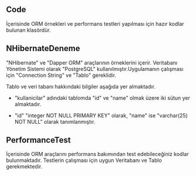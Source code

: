 Code
-----------------------------------------
İçerisinde ORM örnekleri ve performans testleri yapılması için hazır kodlar bulunan klasördür.

NHibernateDeneme
-----------------------------------------
"NHibernate" ve "Dapper ORM" araçlarının örneklerini içerir. Veritabanı Yönetim Sistemi olarak "PostgreSQL" kullanılmıştır.Uygulamanın çalışması için "Connection String" ve "Tablo" gereklidir.

Tablo ve veri tabanı hakkındaki bilgiler aşağıda yer almaktadır.

- "kullanicilar" adındaki tablomda "id" ve "name" olmak üzere iki sütun yer almaktadır.

- "id" "integer NOT NULL PRIMARY KEY" olarak, "name" ise "varchar(25) NOT NULL" olarak tanımlanmıştır.

PerformanceTest
-----------------------------------------
İçerisinde ORM araçlarını performans bakımından test edebileceğiniz kodlar bulunmaktadır. Testlerin çalışması için uygun Veritabanı ve Tablo gerekmektedir.
